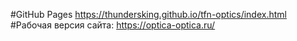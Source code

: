 #GitHub Pages https://thundersking.github.io/tfn-optics/index.html
#Рабочая версия сайта: https://optica-optica.ru/
